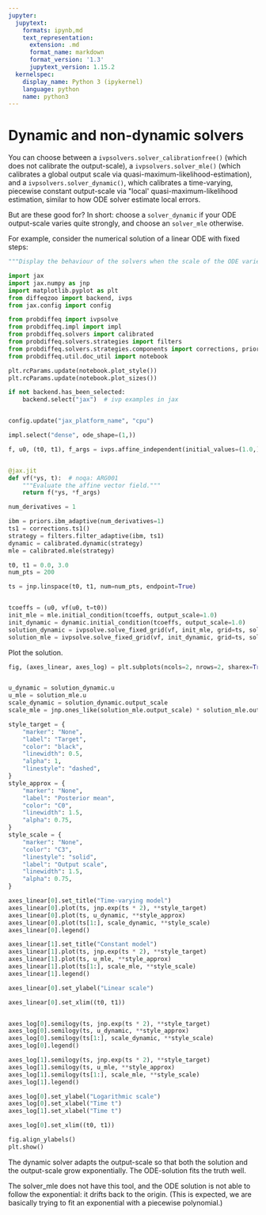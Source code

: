 ```yaml
---
jupyter:
  jupytext:
    formats: ipynb,md
    text_representation:
      extension: .md
      format_name: markdown
      format_version: '1.3'
      jupytext_version: 1.15.2
  kernelspec:
    display_name: Python 3 (ipykernel)
    language: python
    name: python3
---
```


# Dynamic and non-dynamic solvers

You can choose between a `ivpsolvers.solver_calibrationfree()` (which does not calibrate the output-scale), a `ivpsolvers.solver_mle()` (which calibrates a global output scale via quasi-maximum-likelihood-estimation), and a `ivpsolvers.solver_dynamic()`, which calibrates a time-varying, piecewise constant output-scale via "local' quasi-maximum-likelihood estimation, similar to how ODE solver estimate local errors.

But are these good for?
In short: choose a `solver_dynamic` if your ODE output-scale varies quite strongly, and choose an `solver_mle` otherwise.

For example, consider the numerical solution of a linear ODE with fixed steps:

```python
"""Display the behaviour of the solvers when the scale of the ODE varies."""

import jax
import jax.numpy as jnp
import matplotlib.pyplot as plt
from diffeqzoo import backend, ivps
from jax.config import config

from probdiffeq import ivpsolve
from probdiffeq.impl import impl
from probdiffeq.solvers import calibrated
from probdiffeq.solvers.strategies import filters
from probdiffeq.solvers.strategies.components import corrections, priors
from probdiffeq.util.doc_util import notebook
```

```python
plt.rcParams.update(notebook.plot_style())
plt.rcParams.update(notebook.plot_sizes())
```

```python
if not backend.has_been_selected:
    backend.select("jax")  # ivp examples in jax


config.update("jax_platform_name", "cpu")
```

```python
impl.select("dense", ode_shape=(1,))
```

```python
f, u0, (t0, t1), f_args = ivps.affine_independent(initial_values=(1.0,), a=2.0)


@jax.jit
def vf(*ys, t):  # noqa: ARG001
    """Evaluate the affine vector field."""
    return f(*ys, *f_args)
```

```python
num_derivatives = 1

ibm = priors.ibm_adaptive(num_derivatives=1)
ts1 = corrections.ts1()
strategy = filters.filter_adaptive(ibm, ts1)
dynamic = calibrated.dynamic(strategy)
mle = calibrated.mle(strategy)
```

```python
t0, t1 = 0.0, 3.0
num_pts = 200

ts = jnp.linspace(t0, t1, num=num_pts, endpoint=True)


tcoeffs = (u0, vf(u0, t=t0))
init_mle = mle.initial_condition(tcoeffs, output_scale=1.0)
init_dynamic = dynamic.initial_condition(tcoeffs, output_scale=1.0)
solution_dynamic = ivpsolve.solve_fixed_grid(vf, init_mle, grid=ts, solver=dynamic)
solution_mle = ivpsolve.solve_fixed_grid(vf, init_dynamic, grid=ts, solver=mle)
```

Plot the solution.

```python
fig, (axes_linear, axes_log) = plt.subplots(ncols=2, nrows=2, sharex=True, sharey="row")


u_dynamic = solution_dynamic.u
u_mle = solution_mle.u
scale_dynamic = solution_dynamic.output_scale
scale_mle = jnp.ones_like(solution_mle.output_scale) * solution_mle.output_scale[-1]

style_target = {
    "marker": "None",
    "label": "Target",
    "color": "black",
    "linewidth": 0.5,
    "alpha": 1,
    "linestyle": "dashed",
}
style_approx = {
    "marker": "None",
    "label": "Posterior mean",
    "color": "C0",
    "linewidth": 1.5,
    "alpha": 0.75,
}
style_scale = {
    "marker": "None",
    "color": "C3",
    "linestyle": "solid",
    "label": "Output scale",
    "linewidth": 1.5,
    "alpha": 0.75,
}

axes_linear[0].set_title("Time-varying model")
axes_linear[0].plot(ts, jnp.exp(ts * 2), **style_target)
axes_linear[0].plot(ts, u_dynamic, **style_approx)
axes_linear[0].plot(ts[1:], scale_dynamic, **style_scale)
axes_linear[0].legend()

axes_linear[1].set_title("Constant model")
axes_linear[1].plot(ts, jnp.exp(ts * 2), **style_target)
axes_linear[1].plot(ts, u_mle, **style_approx)
axes_linear[1].plot(ts[1:], scale_mle, **style_scale)
axes_linear[1].legend()

axes_linear[0].set_ylabel("Linear scale")

axes_linear[0].set_xlim((t0, t1))


axes_log[0].semilogy(ts, jnp.exp(ts * 2), **style_target)
axes_log[0].semilogy(ts, u_dynamic, **style_approx)
axes_log[0].semilogy(ts[1:], scale_dynamic, **style_scale)
axes_log[0].legend()

axes_log[1].semilogy(ts, jnp.exp(ts * 2), **style_target)
axes_log[1].semilogy(ts, u_mle, **style_approx)
axes_log[1].semilogy(ts[1:], scale_mle, **style_scale)
axes_log[1].legend()

axes_log[0].set_ylabel("Logarithmic scale")
axes_log[0].set_xlabel("Time t")
axes_log[1].set_xlabel("Time t")

axes_log[0].set_xlim((t0, t1))

fig.align_ylabels()
plt.show()
```

The dynamic solver adapts the output-scale so that both the solution and the output-scale grow exponentially.
The ODE-solution fits the truth well.

The solver_mle does not have this tool, and the ODE solution is not able to follow the exponential: it drifts back to the origin. (This is expected, we are basically trying to fit an exponential with a piecewise polynomial.)
